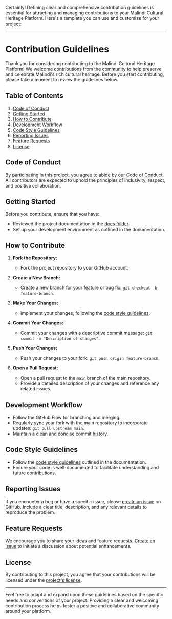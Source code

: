 Certainly! Defining clear and comprehensive contribution guidelines is essential for attracting and managing contributions to your Malindi Cultural Heritage Platform. Here's a template you can use and customize for your project:

---

# Contribution Guidelines

Thank you for considering contributing to the Malindi Cultural Heritage Platform! We welcome contributions from the community to help preserve and celebrate Malindi's rich cultural heritage. Before you start contributing, please take a moment to review the guidelines below.

## Table of Contents

1. [Code of Conduct](#code-of-conduct)
2. [Getting Started](#getting-started)
3. [How to Contribute](#how-to-contribute)
4. [Development Workflow](#development-workflow)
5. [Code Style Guidelines](#code-style-guidelines)
6. [Reporting Issues](#reporting-issues)
7. [Feature Requests](#feature-requests)
8. [License](#license)

## Code of Conduct

By participating in this project, you agree to abide by our [Code of Conduct](link-to-code-of-conduct.md). All contributors are expected to uphold the principles of inclusivity, respect, and positive collaboration.

## Getting Started

Before you contribute, ensure that you have:

- Reviewed the project documentation in the [docs folder](link-to-docs-folder/README.md).
- Set up your development environment as outlined in the documentation.

## How to Contribute

1. **Fork the Repository:**
   - Fork the project repository to your GitHub account.

2. **Create a New Branch:**
   - Create a new branch for your feature or bug fix: `git checkout -b feature-branch`.

3. **Make Your Changes:**
   - Implement your changes, following the [code style guidelines](#code-style-guidelines).

4. **Commit Your Changes:**
   - Commit your changes with a descriptive commit message: `git commit -m "Description of changes"`.

5. **Push Your Changes:**
   - Push your changes to your fork: `git push origin feature-branch`.

6. **Open a Pull Request:**
   - Open a pull request to the `main` branch of the main repository.
   - Provide a detailed description of your changes and reference any related issues.

## Development Workflow

- Follow the GitHub Flow for branching and merging.
- Regularly sync your fork with the main repository to incorporate updates: `git pull upstream main`.
- Maintain a clean and concise commit history.

## Code Style Guidelines

- Follow the [code style guidelines](link-to-code-style-guidelines.md) outlined in the documentation.
- Ensure your code is well-documented to facilitate understanding and future contributions.

## Reporting Issues

If you encounter a bug or have a specific issue, please [create an issue](../../issues/new) on GitHub. Include a clear title, description, and any relevant details to reproduce the problem.

## Feature Requests

We encourage you to share your ideas and feature requests. [Create an issue](../../issues/new) to initiate a discussion about potential enhancements.

## License

By contributing to this project, you agree that your contributions will be licensed under the [project's license](link-to-license.md).

---

Feel free to adapt and expand upon these guidelines based on the specific needs and conventions of your project. Providing a clear and welcoming contribution process helps foster a positive and collaborative community around your platform.
